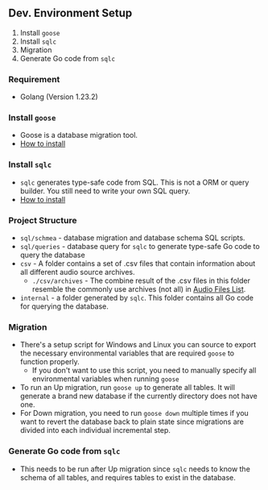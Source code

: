 ## Dev. Environment Setup

1. Install `goose`
2. Install `sqlc`
3. Migration
4. Generate Go code from `sqlc`

### Requirement

- Golang (Version 1.23.2)

### Install `goose`

- Goose is a database migration tool.
- [How to install](https://github.com/pressly/goose?tab=readme-ov-file#install) 

### Install `sqlc` 

- `sqlc` generates type-safe code from SQL. This is not a ORM or query builder.
You still need to write your own SQL query.
- [How to install](https://docs.sqlc.dev/en/latest/overview/install.html) 

### Project Structure

- `sql/schmea` - database migration and database schema SQL scripts.
- `sql/queries` - database query for `sqlc` to generate type-safe Go code to 
query the database
- `csv` - A folder contains a set of .csv files that contain information about 
all different audio source archives.
  - `./csv/archives` - The combine result of the .csv files in this folder 
  resemble the commonly use archives (not all) in [Audio Files List](https://docs.google.com/spreadsheets/d/1VQsOgEskLrAvZg-vAyZNTQs87UvTSTToRvxXNsB-oe8/edit?usp=sharing).
- `internal` - a folder generated by `sqlc`. This folder contains all Go code 
for querying the database.

### Migration

- There's a setup script for Windows and Linux you can source to export the 
necessary environmental variables that are required `goose` to function properly.
    - If you don't want to use this script, you need to manually specify all 
    environmental variables when running `goose`
- To run an Up migration, run `goose up` to generate all tables. It will 
generate a brand new database if the currently directory does not have one.
- For Down migration, you need to run `goose down` multiple times if you 
want to revert the database back to plain state since migrations are divided 
into each individual incremental step.

### Generate Go code from `sqlc`

- This needs to be run after Up migration since `sqlc` needs to know the schema of 
all tables, and requires tables to exist in the database.
